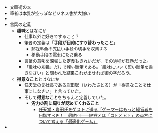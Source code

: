 - 文章術の本
- 筆者は本質が空っぽなビジネス書が大嫌い
-
- 言葉の定義
	- **趣味**とはなにか
		- 仕事以外に好きですること？
		- 筆者の定義は「**手段が目的にすり替わったこと**」
			- 郵送料金の支払い手段の切手を収集する
			- 移動手段の電車にただ乗る
		- 言葉の意味を深堀した定義もきれいだが、その過程が圧巻だった。
		- 「趣味の定義」だけで軽い随筆である。「趣味について短い随筆を書きなさい」と問われた結果これが出せれば御の字だろう。
	- **得意なこと**とはなにか
		- 任天堂の元社長である岩田聡（いわたさとる）が「得意なことを仕事にしなさい」と言っていた。
		- そして**得意なこと**をちゃんと定義していた。
			- **労力の割に周りが認めてくれること**
				- [任天堂・岩田氏をゲストに送る「ゲーマーはもっと経営者を目指すべき！」最終回――経営とは「コトとヒト」の両方について考える「最適化ゲーム」](https://www.4gamer.net/games/999/G999905/20141226033/index_3.html)
-